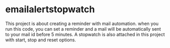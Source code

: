 # emailalertstopwatch
This project is about creating a reminder with mail automation.
when you run this code, you can set a reminder and a mail will be automatically sent to your mail id before 5 minutes.
A stopwatch is also attached in this project with start, stop and reset options.
